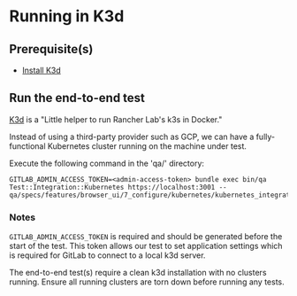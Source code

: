 # Running in K3d

## Prerequisite(s)

- [Install K3d](https://github.com/rancher/k3d#get)

## Run the end-to-end test

[K3d](https://github.com/rancher/k3d) is a "Little helper to run Rancher Lab's k3s in Docker."

Instead of using a third-party provider such as GCP, we can have a fully-functional Kubernetes cluster running
on the machine under test.

Execute the following command in the 'qa/' directory:

```shell
GITLAB_ADMIN_ACCESS_TOKEN=<admin-access-token> bundle exec bin/qa Test::Integration::Kubernetes https://localhost:3001 -- qa/specs/features/browser_ui/7_configure/kubernetes/kubernetes_integration_spec.rb
```

### Notes

`GITLAB_ADMIN_ACCESS_TOKEN` is required and should be generated before the start of the test.
This token allows our test to set application settings which is required for GitLab to connect to a local k3d server.

The end-to-end test(s) require a clean k3d installation with no clusters running. Ensure all running
clusters are torn down before running any tests.
